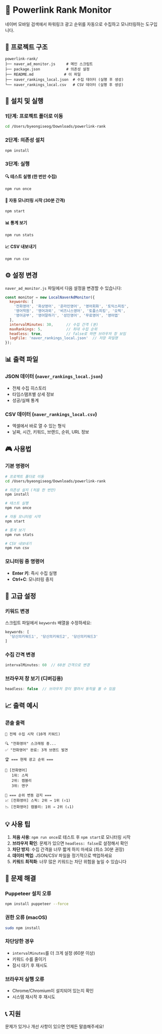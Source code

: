 # 🎯 Powerlink Rank Monitor

네이버 모바일 검색에서 파워링크 광고 순위를 자동으로 수집하고 모니터링하는 도구입니다.

## 📁 프로젝트 구조
```
powerlink-rank/
├── naver_ad_monitor.js     # 메인 스크립트
├── package.json            # 의존성 설정
├── README.md              # 이 파일
├── naver_rankings_local.json  # 수집 데이터 (실행 후 생성)
└── naver_rankings_local.csv   # CSV 데이터 (실행 후 생성)
```

## 🚀 설치 및 실행

### 1단계: 프로젝트 폴더로 이동
```bash
cd /Users/byeongiseog/Downloads/powerlink-rank
```

### 2단계: 의존성 설치
```bash
npm install
```

### 3단계: 실행

#### 🔍 테스트 실행 (한 번만 수집)
```bash
npm run once
```

#### 🎯 자동 모니터링 시작 (30분 간격)
```bash
npm start
```

#### 📊 통계 보기
```bash
npm run stats
```

#### 📈 CSV 내보내기
```bash
npm run csv
```

## ⚙️ 설정 변경

`naver_ad_monitor.js` 파일에서 다음 설정을 변경할 수 있습니다:

```javascript
const monitor = new LocalNaverAdMonitor({
  keywords: [
    '전화영어', '화상영어', '온라인영어', '영어회화', '토익스피킹',
    '영어학원', '영어과외', '비즈니스영어', '토플스피킹', '오픽',
    '영어공부', '영어말하기', '성인영어', '무료영어', '영어앱'
  ],
  intervalMinutes: 30,      // 수집 간격 (분)
  maxRankings: 5,           // 최대 수집 순위
  headless: true,           // false로 하면 브라우저 창 보임
  logFile: 'naver_rankings_local.json'  // 저장 파일명
});
```

## 📊 출력 파일

### JSON 데이터 (`naver_rankings_local.json`)
- 전체 수집 히스토리
- 타임스탬프별 상세 정보
- 성공/실패 통계

### CSV 데이터 (`naver_rankings_local.csv`)
- 엑셀에서 바로 열 수 있는 형식
- 날짜, 시간, 키워드, 브랜드, 순위, URL 정보

## 🎮 사용법

### 기본 명령어
```bash
# 프로젝트 폴더로 이동
cd /Users/byeongiseog/Downloads/powerlink-rank

# 의존성 설치 (처음 한 번만)
npm install

# 테스트 실행
npm run once

# 자동 모니터링 시작
npm start

# 통계 보기
npm run stats

# CSV 내보내기
npm run csv
```

### 모니터링 중 명령어
- **Enter 키**: 즉시 수집 실행
- **Ctrl+C**: 모니터링 중지

## 🔧 고급 설정

### 키워드 변경
스크립트 파일에서 `keywords` 배열을 수정하세요:
```javascript
keywords: [
  '당신의키워드1', '당신의키워드2', '당신의키워드3'
]
```

### 수집 간격 변경
```javascript
intervalMinutes: 60  // 60분 간격으로 변경
```

### 브라우저 창 보기 (디버깅용)
```javascript
headless: false  // 브라우저 창이 열려서 동작을 볼 수 있음
```

## 📈 출력 예시

### 콘솔 출력
```
🎯 전체 수집 시작 (10개 키워드)

🔍 "전화영어" 스크래핑 중...
✅ "전화영어" 완료: 3개 브랜드 발견

🏆 === 현재 광고 순위 ===

📌 [전화영어]
   1위: 스픽
   2위: 캠블리
   3위: 엔구

🚨 === 순위 변동 감지 ===
📈 [전화영어] 스픽: 2위 → 1위 (↑1)
📉 [전화영어] 캠블리: 1위 → 2위 (↓1)
```

## 💡 사용 팁

1. **처음 사용**: `npm run once`로 테스트 후 `npm start`로 모니터링 시작
2. **브라우저 확인**: 문제가 있으면 `headless: false`로 설정해서 확인
3. **차단 방지**: 수집 간격을 너무 짧게 하지 마세요 (최소 30분 권장)
4. **데이터 백업**: JSON/CSV 파일을 정기적으로 백업하세요
5. **키워드 최적화**: 너무 많은 키워드는 차단 위험을 높일 수 있습니다

## 🚨 문제 해결

### Puppeteer 설치 오류
```bash
npm install puppeteer --force
```

### 권한 오류 (macOS)
```bash
sudo npm install
```

### 차단당한 경우
- `intervalMinutes`를 더 크게 설정 (60분 이상)
- 키워드 수를 줄이기
- 잠시 대기 후 재시도

### 브라우저 실행 오류
- Chrome/Chromium이 설치되어 있는지 확인
- 시스템 재시작 후 재시도

## 📞 지원

문제가 있거나 개선 사항이 있으면 언제든 말씀해주세요!